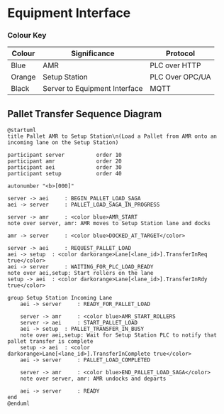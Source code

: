 
# Equipment Interface

### Colour Key

| Colour | Significance | Protocol |
|---|---|---|
| Blue | AMR | PLC over HTTP | 
| Orange | Setup Station | PLC Over OPC/UA|
| Black | Server to Equipment Interface | MQTT |

## Pallet Transfer Sequence Diagram

```plantuml
@startuml
title Pallet AMR to Setup Station\n(Load a Pallet from AMR onto an incoming lane on the Setup Station)

participant server          order 10
participant amr             order 20
participant aei             order 30
participant setup           order 40

autonumber "<b>[000]"

server -> aei     : BEGIN_PALLET_LOAD_SAGA
aei -> server     : PALLET_LOAD_SAGA_IN_PROGRESS

server -> amr     : <color blue>AMR_START
note over server, amr: AMR moves to Setup Station lane and docks

amr -> server     : <color blue>DOCKED_AT_TARGET</color>

server -> aei     : REQUEST_PALLET_LOAD
aei -> setup  : <color darkorange>Lane[<lane_id>].TransferInReq true</color>
aei -> server     : WAITING_FOR_PLC_LOAD_READY
note over aei,setup: Start rollers on the lane
setup -> aei  : <color darkorange>Lane[<lane_id>].TransferInRdy true</color>

group Setup Station Incoming Lane
    aei -> server     : READY_FOR_PALLET_LOAD
    
    server -> amr     : <color blue>AMR_START_ROLLERS
    server -> aei     : START_PALLET_LOAD
    aei -> setup  : PALLET_TRANSFER_IN_BUSY
    note over aei,setup: Wait for Setup Station PLC to notify that pallet transfer is complete
    setup -> aei  : <color darkorange>Lane[<lane_id>].TransferInComplete true</color>
    aei -> server     : PALLET_LOAD_COMPLETED

    server -> amr     : <color blue>END_PALLET_LOAD_SAGA</color>
    note over server, amr: AMR undocks and departs

    aei -> server     : READY
end
@enduml
```
